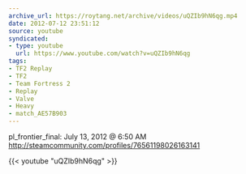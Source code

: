 ```yaml
---
archive_url: https://roytang.net/archive/videos/uQZIb9hN6qg.mp4
date: 2012-07-12 23:51:12
source: youtube
syndicated:
- type: youtube
  url: https://www.youtube.com/watch?v=uQZIb9hN6qg
tags:
- TF2 Replay
- TF2
- Team Fortress 2
- Replay
- Valve
- Heavy
- match_AE57B903
---
```


pl_frontier_final: July 13, 2012 @ 6:50 AM
http://steamcommunity.com/profiles/76561198026163141

{{< youtube "uQZIb9hN6qg" >}}